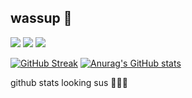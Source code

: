 ## wassup 🤙
<img src="https://img.shields.io/badge/C-00599C?style=for-the-badge&logo=c&logoColor=white"/>
<img src="https://img.shields.io/badge/VSCode-0078D4?style=for-the-badge&logo=visual%20studio%20code&logoColor=white"/>
<img src= "https://img.shields.io/badge/Arduino-00979D?style=for-the-badge&logo=Arduino&logoColor=white"/>

[![GitHub Streak](http://github-readme-streak-stats.herokuapp.com?user=David35k&theme=github-dark&hide_border=true&background=161B22)](https://git.io/streak-stats)
[![Anurag's GitHub stats](https://github-readme-stats.vercel.app/api?username=David35k)](https://github.com/anuraghazra/github-readme-stats)

github stats looking sus 😬😬😬

